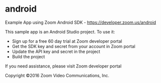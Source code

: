 # android
Example App using Zoom Android SDK - https://developer.zoom.us/android

This sample app is an Android Studio project. To use it:

   - Sign up for a free 60 day trial at Zoom developer portal 
   - Get the SDK key and secret from your account in Zoom portal
   - Update the API key and secret in the project
   - Build the project
   
   If you need assistance, please visit Zoom developer portal
   
   Copyright ©2016 Zoom Video Communications, Inc. 
